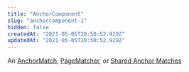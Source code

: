 ```yaml
---
title: "AnchorComponent"
slug: "anchorcomponent-1"
hidden: false
createdAt: "2021-05-05T20:50:52.929Z"
updatedAt: "2021-05-05T20:50:52.929Z"
---
```

An [AnchorMatch](ref:anchormatch), [PageMatcher](ref:pagematcher), or [Shared Anchor Matches](ref:shared-anchor-matches)